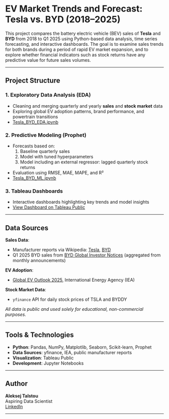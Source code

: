 # EV Market Trends and Forecast: Tesla vs. BYD (2018–2025)

This project compares the battery electric vehicle (BEV) sales of **Tesla** and **BYD** from 2018 to Q1 2025 using Python-based data analysis, time series forecasting, and interactive dashboards. The goal is to examine sales trends for both brands during a period of rapid EV market expansion, and to explore whether financial indicators such as stock returns have any predictive value for future sales volumes.

---

## Project Structure

### 1. Exploratory Data Analysis (EDA)
- Cleaning and merging quarterly and yearly **sales** and **stock market** data
- Exploring global EV adoption patterns, brand performance, and powertrain transitions
- [Tesla_BYD_EDA.ipynb](Tesla_BYD_EDA.ipynb)

### 2. Predictive Modeling (Prophet)
- Forecasts based on:
  1. Baseline quarterly sales
  2. Model with tuned hyperparameters
  3. Model including an external regressor: lagged quarterly stock returns
- Evaluation using RMSE, MAE, MAPE, and R²
- [Tesla_BYD_ML.ipynb](Tesla_BYD_ML.ipynb)

### 3. Tableau Dashboards
- Interactive dashboards highlighting key trends and model insights  
- [View Dashboard on Tableau Public](https://public.tableau.com/views/Tesla_BYD_sales/Sales?:language=en-US&publish=yes&:sid=&:redirect=auth&:display_count=n&:origin=viz_share_link)



---

## Data Sources

**Sales Data**:
- Manufacturer reports via Wikipedia: [Tesla](https://en.wikipedia.org/wiki/History_of_Tesla,_Inc.), [BYD](https://en.wikipedia.org/wiki/BYD_Auto)  
- Q1 2025 BYD sales from [BYD Global Investor Notices](https://www.bydglobal.com/en/InvestorNotice.html) (aggregated from monthly announcements)

**EV Adoption**:
- [Global EV Outlook 2025](https://www.iea.org/reports/global-ev-outlook-2025), International Energy Agency (IEA)

**Stock Market Data**:
- `yfinance` API for daily stock prices of TSLA and BYDDY

*All data is public and used solely for educational, non-commercial purposes.*

---

## Tools & Technologies

- **Python**: Pandas, NumPy, Matplotlib, Seaborn, Scikit-learn, Prophet
- **Data Sources**: yfinance, IEA, public manufacturer reports
- **Visualization**: Tableau Public
- **Development**: Jupyter Notebooks

---

## Author

**Aleksej Talstou**  
Aspiring Data Scientist  
[LinkedIn](https://www.linkedin.com/in/aliaxey-talstou)

---
